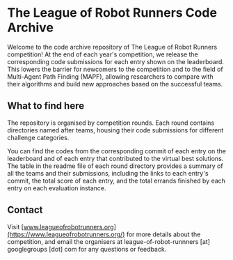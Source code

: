 # The League of Robot Runners Code Archive

Welcome to the code archive repository of The League of Robot Runners competition!
At the end of each year's competition, we release the corresponding code submissions for each entry shown on the leaderboard. 
This lowers the barrier for newcomers to the competition and to the field of Multi-Agent Path Finding (MAPF), allowing 
researchers to compare with their algorithms and build new approaches based on the successful teams. 

## What to find here

The repository is organised by competition rounds. Each round contains directories named after teams, housing their code submissions for different challenge categories.

You can find the codes from the corresponding commit of each entry on the leaderboard and of each entry that contributed to the virtual best solutions. The table in the readme file of each round directory provides a summary of all the teams and their submissions, including the links to each entry's commit, the total score of each entry, and the total errands finished by each entry on each evaluation instance.

## Contact

Visit [www.leagueofrobotrunners.org](https://www.leagueofrobotrunners.org/) for more details about the competition, and email the organisers at league-of-robot-runnners [at] googlegroups [dot] com for any questions or feedback.
